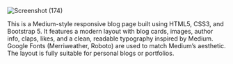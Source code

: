 ![Screenshot (174)](https://github.com/user-attachments/assets/f86ec33f-9e3c-4318-ac6e-f7bfcb8af940)

This is a Medium-style responsive blog page built using HTML5, CSS3, and Bootstrap 5. It features a modern layout with blog cards, images, author info, claps, likes, and a clean, readable typography inspired by Medium. Google Fonts (Merriweather, Roboto) are used to match Medium’s aesthetic. The layout is fully suitable for personal blogs or portfolios.

